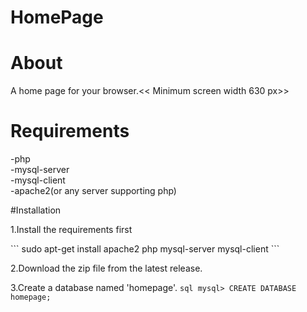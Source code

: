 # HomePage

# About
A home page for your browser.<< Minimum screen width 630 px>>

# Requirements
  
  -php<br> 
  -mysql-server<br>
  -mysql-client<br>
  -apache2(or any server supporting php)

#Installation 
    
  1.Install the requirements first
  <p>
    ```
       sudo apt-get install apache2 php mysql-server mysql-client
    ```</p>
  
  2.Download the zip file from the latest release.<br>
  
  3.Create a database named 'homepage'. 
    ```sql
       mysql> CREATE DATABASE homepage;
    ```  

  
